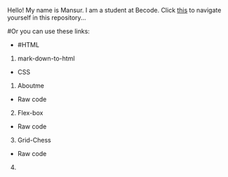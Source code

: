Hello! My name is Mansur. I am a student at Becode. 
Click [this](https://scenoxmans.github.io/learning-markup/.) to navigate yourself in this repository...

#Or you can use these links:
+ #HTML
1. mark-down-to-html

+ CSS
1. Aboutme
*    Raw code
2. Flex-box
*    Raw code 
3. Grid-Chess
*    Raw code 
4. 
